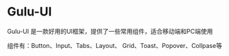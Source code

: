 # Gulu-UI

 Gulu-UI 是一款好用的UI框架，提供了一些常用组件，适合移动端和PC端使用
 
 
 组件有：Button、Input、Tabs、Layout、 Grid、Toast、Popover、Collpase等


